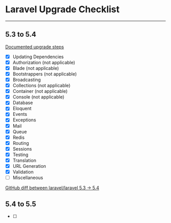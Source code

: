 # Laravel Upgrade Checklist

***


## 5.3 to 5.4 
[Documented upgrade steps](https://laravel.com/docs/5.4/upgrade)

- [x] Updating Dependencies
- [x] Authorization (not applicable)
- [x] Blade (not applicable)
- [x] Bootstrappers (not applicable)
- [x] Broadcasting
- [x] Collections (not applicable)
- [x] Container (not applicable)
- [x] Console (not applicable)
- [x] Database
- [x] Eloquent
- [x] Events
- [x] Exceptions
- [x] Mail
- [x] Queue
- [x] Redis
- [x] Routing
- [x] Sessions
- [x] Testing
- [x] Translation
- [x] URL Generation
- [x] Validation
- [ ] Miscellaneous

[GitHub diff between laravel/laravel 5.3 -> 5.4](https://github.com/laravel/laravel/compare/5.3...5.4)


## 5.4 to 5.5
- [ ]

